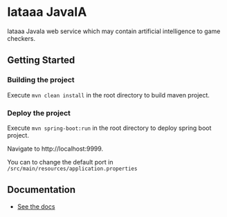 # Iataaa JavaIA
Iataaa JavaIa web service which may contain artificial intelligence to game checkers. 

## Getting Started
### Building the project
Execute `mvn clean install` in the root directory to build maven project.

### Deploy the project
Execute `mvn spring-boot:run` in the root directory to deploy spring boot project.

Navigate to http://localhost:9999.

You can to change the default port in `/src/main/resources/application.properties`

## Documentation
* [See the docs](https://github.com/M2GIL/IAtaaa-server/wiki/Communication)
